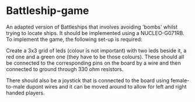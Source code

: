 # Battleship-game
An adapted version of Battleships that involves avoiding 'bombs' whilst trying to locate ships. It should be implemented using a NUCLEO-G071RB.
To implement the game, the following set-up is required:

Create a 3x3 grid of leds (colour is not important) with two leds beside it, a red one and a green one (they have to be those colours). These should all be connected to the corresponding pins on the board by a wire and then connected to ground through 330 ohm resistors.

There should also be a joystick that is connected to the board using female-to-male dupont wires and it can be moved around to allow for left and right handed players.

